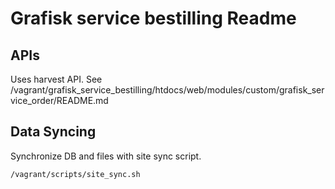 # Grafisk service bestilling Readme

## APIs
Uses harvest API. See /vagrant/grafisk_service_bestilling/htdocs/web/modules/custom/grafisk_service_order/README.md

## Data Syncing
Synchronize DB and files with site sync script.
```
/vagrant/scripts/site_sync.sh
```